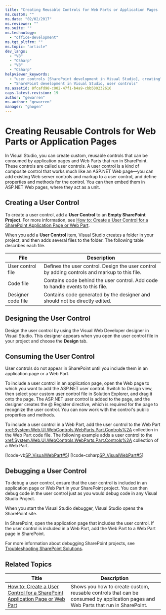 ```yaml
---
title: "Creating Reusable Controls for Web Parts or Application Pages | Microsoft Docs"
ms.custom: ""
ms.date: "02/02/2017"
ms.reviewer: ""
ms.suite: ""
ms.technology: 
  - "office-development"
ms.tgt_pltfrm: ""
ms.topic: "article"
dev_langs: 
  - "VB"
  - "CSharp"
  - "VB"
  - "CSharp"
helpviewer_keywords: 
  - "user controls [SharePoint development in Visual Studio], creating"
  - "SharePoint development in Visual Studio, user controls"
ms.assetid: 8fcafd98-c002-47f1-b4a9-cbb500232616
caps.latest.revision: 19
author: "gewarren"
ms.author: "gewarren"
manager: "ghogen"
---
```

# Creating Reusable Controls for Web Parts or Application Pages
  In Visual Studio, you can create custom, reusable controls that can be consumed by application pages and Web Parts that run in SharePoint. These controls are called user controls. A user control is a kind of composite control that works much like an ASP.NET Web page—you can add existing Web server controls and markup to a user control, and define properties and methods for the control. You can then embed them in ASP.NET Web pages, where they act as a unit.  
  
## Creating a User Control  
 To create a user control, add a **User Control** to an **Empty SharePoint Project**. For more information, see [How to: Create a User Control for a SharePoint Application Page or Web Part](../sharepoint/how-to-create-a-user-control-for-a-sharepoint-application-page-or-web-part.md).  
  
 When you add a **User Control** item, Visual Studio creates a folder in your project, and then adds several files to the folder. The following table describes each file.  
  
|File|Description|  
|----------|-----------------|  
|User control file|Defines the user control. Design the user control by adding controls and markup to this file.|  
|Code file|Contains code behind the user control. Add code to handle events to this file.|  
|Designer code file|Contains code generated by the designer and should not be directly edited.|  
  
## Designing the User Control  
 Design the user control by using the Visual Web Developer designer in Visual Studio. This designer appears when you open the user control file in your project and choose the **Design** tab.  

## Consuming the User Control  
 User controls do not appear in SharePoint until you include them in an application page or a Web Part.  
  
 To include a user control in an application page, open the Web page to which you want to add the ASP.NET user control. Switch to Design view, then select your custom user control file in Solution Explorer, and drag it onto the page. The ASP.NET user control is added to the page, and the designer creates the @ Register directive, which is required for the page to recognize the user control. You can now work with the control's public properties and methods.  
  
 To include a user control in a Web Part, add the user control to the Web Part <xref:System.Web.UI.WebControls.WebParts.Part.Controls%2A> collection in the Web Part code file. The following example adds a user control to the <xref:System.Web.UI.WebControls.WebParts.Part.Controls%2A> collection of a Web Part.  
  
 [!code-vb[SP_VisualWebPart#5](../sharepoint/codesnippet/VisualBasic/sp_visualwebpart.vb/visualwebpart1/visualwebpart1.vb#5)]
 [!code-csharp[SP_VisualWebPart#5](../sharepoint/codesnippet/CSharp/sp_visualwebpart.cs/visualwebpart1/visualwebpart1.cs#5)]  
  
## Debugging a User Control  
 To debug a user control, ensure that the user control is included in an application page or Web Part in your SharePoint project. You can then debug code in the user control just as you would debug code in any Visual Studio Project.  
  
 When you start the Visual Studio debugger, Visual Studio opens the SharePoint site.  
  
 In SharePoint, open the application page that includes the user control. If the user control is included in a Web Part, add the Web Part to a Web Part page in SharePoint.  
  
 For more information about debugging SharePoint projects, see [Troubleshooting SharePoint Solutions](../sharepoint/troubleshooting-sharepoint-solutions.md).  
  
## Related Topics  
  
|Title|Description|  
|-----------|-----------------|  
|[How to: Create a User Control for a SharePoint Application Page or Web Part](../sharepoint/how-to-create-a-user-control-for-a-sharepoint-application-page-or-web-part.md)|Shows you how to create custom, reusable controls that can be consumed by application pages and Web Parts that run in SharePoint.|  
  
  